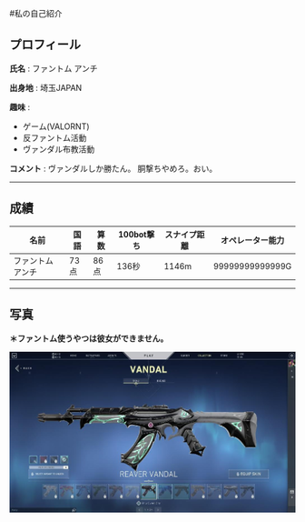 #私の自己紹介

## プロフィール
**氏名** : ファントム アンチ  
  
**出身地** : 埼玉JAPAN  
  
**趣味** :
- ゲーム(VALORNT)  
- 反ファントム活動  
- ヴァンダル布教活動  

**コメント** : ヴァンダルしか勝たん。  胴撃ちやめろ。おい。  

***

## 成績  
|名前|国語|算数|100bot撃ち|スナイプ距離|オペレーター能力|
|--|--|--|--|--|--|
|ファントム アンチ|73点|86点|136秒|1146m|99999999999999G|

***

## 写真  

**＊ファントム使うやつは彼女ができません。**  
  
![Vandal](vandal.jfif)
